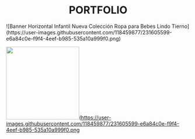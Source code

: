 
<h1 align="center"> PORTFOLIO </h1>
![Banner Horizontal Infantil Nueva Colección Ropa para Bebes Lindo Tierno](https://user-images.githubusercontent.com/118459877/231605599-e6a84c0e-f9f4-4eef-b985-535a10a999f0.png)

<img width="200" height="200" src="https://user-images.githubusercontent.com/118459877/231605599-e6a84c0e-f9f4-4eef-b985-535a10a999f0.png)">(https://user-images.githubusercontent.com/118459877/231605599-e6a84c0e-f9f4-4eef-b985-535a10a999f0.png
